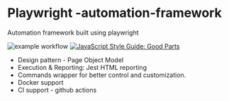 # Playwright -automation-framework
Automation framework built using playwright

![example workflow](https://github.com/automationio/pw-automation-framework/actions/workflows/node.js.yml/badge.svg)
[![JavaScript Style Guide: Good Parts](https://img.shields.io/badge/code%20style-goodparts-brightgreen.svg?style=flat)](https://github.com/automationio/pw-automation-framework "JavaScript The Good Parts")


- Design pattern - Page Object Model
- Execution & Reporting: Jest HTML reporting
- Commands wrapper for better control and customization.
- Docker support
- CI support - github actions



